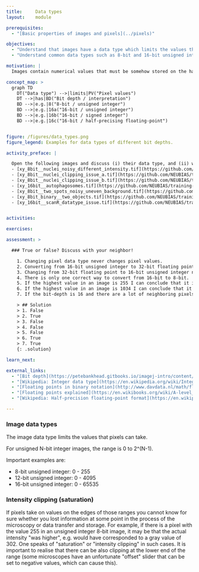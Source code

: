 ```yaml
---
title:     Data types
layout:    module

prerequisites:
  - "[Basic properties of images and pixels](../pixels)"

objectives:
  - "Understand that images have a data type which limits the values that the pixels in the image can have."
  - "Understand common data types such as 8-bit and 16-bit unsigned integer."

motivation: |
  Images contain numerical values that must be somehow stored on the hard disc or within the computer memory. To do so, for each pixel a certain amount of space (memory) must be allocated (usually measure in bits). Generally, the more bits you allocated the bigger are the numbers that you can store, however you also need more space. Thus chosing the right data type usually is a balance between what you can represent and how much space you want to afford for this. Especially for large image data such as volume EM and light-sheet data the choice of the data type can have quite some impact on your purse. In addition, certain operations on images can yield results that yield values outside of the original data type; this is a serious and frequently occurring source of mistakes when handling image data and thus must be well understood!

concept_map: >
  graph TD
    DT("Data type") -->|limits|PV("Pixel values")
    DT -->|has|BD("Bit depth / interpretation")
    BD -->|e.g.|8("8-bit / unsigned integer")
    BD -->|e.g.|16a("16-bit / unsigned integer")
    BD -->|e.g.|16b("16-bit / signed integer")
    BD -->|e.g.|16c("16-bit / half-precising floating-point")


figure: /figures/data_types.png
figure_legend: Examples for data types of different bit depths.

activity_preface: |

  Open the following images and discuss (i) their data type, and (ii) whether there are any signs of intensity clipping.
  - [xy_8bit__nuclei_noisy_different_intensity.tif](https://github.com/NEUBIAS/training-resources/raw/master/image_data/xy_8bit__nuclei_noisy_different_intensity.tif)
  - [xy_8bit__nuclei_clipping_issue_a.tif](https://github.com/NEUBIAS/training-resources/raw/master/image_data/xy_8bit__nuclei_clipping_issue_a.tif)
  - [xy_8bit__nuclei_clipping_issue_b.tif](https://github.com/NEUBIAS/training-resources/raw/master/image_data/xy_8bit__nuclei_clipping_issue_b.tif)
  - [xy_16bit__autophagosomes.tif](https://github.com/NEUBIAS/training-resources/raw/master/image_data/xy_16bit__autophagosomes.tif)
  - [xy_8bit__two_spots_noisy_uneven_background.tif](https://github.com/NEUBIAS/training-resources/raw/master/image_data/xy_8bit__two_spots_noisy_uneven_background.tif)
  - [xy_8bit_binary__two_objects.tif](https://github.com/NEUBIAS/training-resources/raw/master/image_data/xy_8bit__two_spots_noisy_uneven_background.tif)
  - [xy_16bit__scanR_datatype_issue.tif](https://github.com/NEUBIAS/training-resources/raw/master/image_data/xy_16bit__scanR_datatype_issue.tif)


activities:

exercises:

assessment: >

  ### True or false? Discuss with your neighbor!

    1. Changing pixel data type never changes pixel values.
    2. Converting from 16-bit unsigned integer to 32-bit floating point never changes the pixel values.
    3. Changing from 32-bit floating point to 16-bit unsigned integer never changes the pixel values.
    4. There is only one correct way to convert from 16-bit to 8-bit.
    5. If the highest value in an image is 255 I can conclude that it is an 8-bit unsigned integer image.
    6. If the highest value in an image is 1034 I can conclude that it is not an 8-bit unsigned integer image.
    7. If the bit-depth is 16 and there are a lot of neighboring pixels with the value 4095 and no pixels with a higher value, most likely this image was acquired with 12 bit camera. 

    > ## Solution
    > 1. False
    > 2. True
    > 3. False
    > 4. False
    > 5. False
    > 6. True
    > 7. True
    {: .solution}

learn_next:

external_links:
  - "[Bit depth](https://petebankhead.gitbooks.io/imagej-intro/content/chapters/bit_depths/bit_depths.html)"
  - "[Wikipedia: Integer data type](https://en.wikipedia.org/wiki/Integer_(computer_science))"
  - "[Floating points in binary notation](http://www.davdata.nl/math/floatingpoint.html)"
  - "[Floating points explained](https://en.wikibooks.org/wiki/A-level_Computing/AQA/Paper_2/Fundamentals_of_data_representation/Floating_point_numbers)" 
  - "[Wikipedia: Half-precision floating-point format](https://en.wikipedia.org/wiki/Half-precision_floating-point_format)"

---
```


### Image data types

The image data type limits the values that pixels can take. 

For unsigned N-bit integer images, the range is 0 to 2^(N-1).

Important examples are:
  - 8-bit unsigned integer: 0 - 255
  - 12-bit unsigned integer: 0 - 4095
  - 16-bit unsigned integer: 0 - 65535

### Intensity clipping (saturation)

If pixels take on values on the edges of those ranges you cannot know for sure whether you lost information at some point in the process of the microscopy or data transfer and storage. For example, if there is a pixel with the value 255 in an unsigned integer 8-bit image, it may be that the actual intensity "was higher", e.g. would have corresponded to a gray value of 302. One speaks of "saturation" or "intensity clipping" in such cases. It is important to realise that there can be also clipping at the lower end of the range (some microscopes have an unfortunate "offset" slider that can be set to negative values, which can cause this).